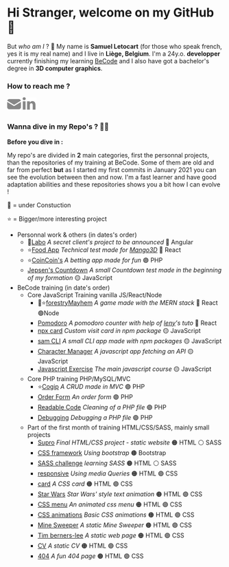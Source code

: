 # Hi Stranger, welcome on my GitHub 👋

But _who am I_ ? 🤨 My name is **Samuel Letocart** (for those who speak french, yes it is my real name) and I live in **Liège, Belgium**. I'm a 24y.o. **developper** currently finishing my learning [BeCode](https://becode.org/fr/) and I also have got a bachelor's degree in **3D computer graphics**. 

### How to reach me ? 
[![email](./img/mail.png)](mailto:samuel.le.belgique@gmail.com)
[![linkedin](./img/linkedin.png)](https://www.linkedin.com/in/samuel-letocart/)

### Wanna dive in my Repo's ? 🏊‍♂️

**Before you dive in :** 


My repo's are divided in **2** main categories, first the personnal projects, than the repositories of my training at BeCode. Some of them are old and far from perfect **but** as I started my first commits in January 2021 you can see the evolution between then and now. I'm a fast learner and have good adaptation abilities and these repositories shows you a bit how I can evolve !

🚧 = under Constuction


⭐ = Bigger/more interesting project

- Personnal work & others (in dates's order)
    - 🚧[Labo]() _A secret client's project to be announced_ 🔴 Angular
    - ⭐[Food App](https://github.com/AnonyMouse97/food-app) _Technical test made for [Mango3D](https://github.com/Mango3D)_ 🔵 React
    - ⭐[CoinCoin's](https://github.com/AnonyMouse97/CoinCoin-s) _A betting app made for fun_ 🟣 PHP
    - [Jepsen's Countdown](https://github.com/AnonyMouse97/Jepsens_Countdown) _A small Countdown test made in the beginning of my formation_ 🟡 JavaScript
- BeCode training (in date's order)
    -  Core JavaScript Training vanilla JS/React/Node
        - 🚧⭐[forestryMayhem](https://github.com/AnonyMouse97/forestryMayhem) _A game made with the MERN stack_ 🔵 React 🟢Node
        - [Pomodoro](https://github.com/AnonyMouse97/pomodoro) _A pomodoro counter with help of [leny](https://github.com/leny)'s tuto_ 🔵 React
        - [npx card](https://github.com/AnonyMouse97/npx-card) _Custom visit card in npm package_ 🟡 JavaScript
        - [sam CLI](https://github.com/AnonyMouse97/sam-CLI) _A small CLI app made with npm packages_ 🟡 JavaScript
        - [Character Manager](https://github.com/AnonyMouse97/character-manager-js) _A javascript app fetching an API_ 🟡 JavaScript
        - [Javascript Exercise](https://github.com/AnonyMouse97/Javascript_Exercise) _The main javascript course_ 🟡 JavaScript
    -  Core PHP training PHP/MySQL/MVC
        - ⭐[Cogip](https://github.com/AnonyMouse97/cogip_crud) _A CRUD made in MVC_ 🟣 PHP
        - [Order Form](https://github.com/AnonyMouse97/php-order-form) _An order form_ 🟣 PHP
        - [Readable Code](https://github.com/AnonyMouse97/php-readable-code) _Cleaning of a PHP file_ 🟣 PHP
        - [Debugging](https://github.com/AnonyMouse97/php-debugging) _Debugging a PHP file_ 🟣 PHP
    -  Part of the first month of training HTML/CSS/SASS, mainly small projects 
        - [Supro](https://github.com/AnonyMouse97/project-supro) _Final HTML/CSS project - static website_ 🟠 HTML ⚪ SASS
        - [CSS framework](https://github.com/AnonyMouse97/css-framework-challenge) _Using bootstrap_ 🟤 Bootstrap
        - [SASS challenge](https://github.com/AnonyMouse97/challenge-sass) _learning SASS_ 🟠 HTML ⚪ SASS
        - [responsive](https://github.com/AnonyMouse97/responsive_exercise) _Using media Queries_ 🟠 HTML 🟣 CSS
        - [card](https://github.com/AnonyMouse97/card_animation) _A CSS card_ 🟠 HTML 🟣 CSS
        - [Star Wars](https://github.com/AnonyMouse97/Star-Wars-Crawl) _Star Wars' style text animation_ 🟠 HTML 🟣 CSS
        - [CSS menu](https://github.com/AnonyMouse97/menu_CSS) _An animated css menu_ 🟠 HTML 🟣 CSS
        - [CSS animations](https://github.com/AnonyMouse97/drill_css) _Basic CSS animations_ 🟠 HTML 🟣 CSS
        - [Mine Sweeper](https://github.com/AnonyMouse97/mine-sweeper) _A static Mine Sweeper_ 🟠 HTML 🟣 CSS
        - [Tim berners-lee](https://github.com/AnonyMouse97/tim-berners-lee) _A static web page_ 🟠 HTML 🟣 CSS
        - [CV](https://github.com/AnonyMouse97/My-CV) _A static CV_ 🟠 HTML 🟣 CSS
        - [404](https://github.com/AnonyMouse97/404-page) _A fun 404 page_ 🟠 HTML 🟣 CSS

